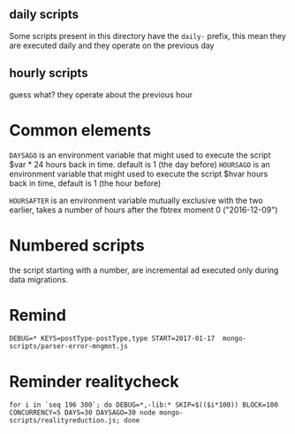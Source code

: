 ## daily scripts

Some scripts present in this directory have the `daily-` prefix, this mean
they are executed daily and they operate on the previous day

## hourly scripts

guess what? they operate about the previous hour

# Common elements

`DAYSAGO` is an environment variable that might used to execute the script $var * 24 hours back in time. default is 1 (the day before)
`HOURSAGO` is an environment variable that might used to execute the script $hvar hours back in time, default is 1 (the hour before)

`HOURSAFTER` is an environment variable mutually exclusive with the two earlier, takes a number of hours after the fbtrex moment 0 ("2016-12-09")

# Numbered scripts

the script starting with a number, are incremental ad executed only during data migrations.

# Remind

    DEBUG=* KEYS=postType-postType,type START=2017-01-17  mongo-scripts/parser-error-mngmnt.js


# Reminder realitycheck

    for i in `seq 196 300`; do DEBUG=*,-lib:* SKIP=$(($i*100)) BLOCK=100 CONCURRENCY=5 DAYS=30 DAYSAGO=30 node mongo-scripts/realityreduction.js; done

